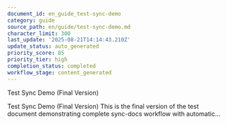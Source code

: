 ```yaml
---
document_id: en_guide_test-sync-demo
category: guide
source_path: en/guide/test-sync-demo.md
character_limit: 300
last_update: '2025-08-21T14:14:43.210Z'
update_status: auto_generated
priority_score: 85
priority_tier: high
completion_status: completed
workflow_stage: content_generated
---
```

Test Sync Demo (Final Version)

Test Sync Demo (Final Version) This is the final version of the test document demonstrating complete sync-docs workflow with automatic...